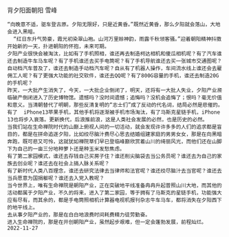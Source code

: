 背夕阳面朝阳
雪峰

    “向晚意不适，驱车登古原。夕阳无限好，只是近黄昏。”既然近黄昏，那么夕阳就会落山，大地会进入黑暗。
      “红日东升气势豪，霞光初染翠山袍。山河万里赊神韵，雨露千秋领客骚。”迎着朝阳精神抖擞开始新的一天，扑进朝阳的怀抱，未来可期。
    夕阳产业很快会被淘汰，比如有了手机照相，谁还再去制造柯达相机和傻瓜相机呢？有了汽车谁还去制造牛车马车呢？有了手机谁还去买手电筒呢？有了手机导航谁还去买一张城市交通图呢？自动档汽车普及了，谁还去制造手动档汽车呢？自从有了机器人操作，车间流水线上谁还会去雇佣工人呢？有了更强大功能的社交软件，谁还去QQ呢？有了800G容量的手机，谁还去制造20G的手机呢？
    昨天，一大批产生消失了，今天，一大批企业倒闭了，明天，还将有一大批人失业，夕阳产业濒临破产倒闭进入了历史博物馆。遗憾吗？没时间遗憾；追悔吗？没机会追悔了；恨吗？毫无价值和意义。当清朝替代了明朝，那些反清复明的“志士们”成了反动的代名词，结局必然是悲催的。
    有了  iPhone13苹果手机，其他手机将逐渐被手机市场淘汰，有了马斯克星链手机，iPhone 13也将步入衰落。更新换代，后浪推前浪，这是人类社会发展的必然，也是历史的必然。
    当我们站在生命禅院时代的山巅上俯视人间的一切活动，就会发现许许多多的人们的追求都是盲目的，都是在拼命追逐夕阳，比如绞尽脑汁费尽心思去结婚组建家庭的男男女女，那是在向黑暗奔跑，既可悲又可怜，这就犹如禅院草们早已登临峰巅欣赏着山川的绮丽风光，而他们还在山脚下为自己的一亩三分地种萝卜还是种玉米发愁焦虑。
    有了第二家园模式，谁还去存钱自己买房子住？谁还削尖脑袋去当公务员呢？谁还去为自己的家族去创业呢？谁还去在社会上搞人脉关系呢？
    有了新时代人类八百理念，谁还去研究法律去当律师和法官呢？谁还绞尽脑汁去当官呢？谁还去当兵愿意为国捐躯呢？谁还去入党入教呢？
    当今世界上，唯有生命禅院是朝阳产业，正在突破地平线准备冉冉升起普照山川大地，而其他的活动都属于夕阳产业，不久的将来，进入了第二家园，等于拥有了马斯克的星链手机，功能强大应有尽有，而其余的，都是手电筒照相机计算器电视机报刊杂志牛车马车，都将消失在夕阳西下的地平线上。
    去从事夕阳产业的，那是在白白地浪费时间耗费精力徒劳勤奋。
    进入生命禅院的，那是在开创朝阳产业，虽然起步艰难，但一定会蓬勃发展，前程灿烂。
    2022-11-27